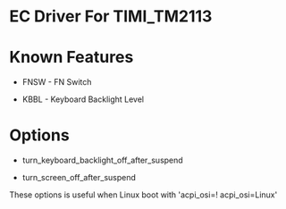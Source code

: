 # EC Driver For TIMI_TM2113

# Known Features

- FNSW - FN Switch

- KBBL - Keyboard Backlight Level  


# Options

- turn_keyboard_backlight_off_after_suspend

- turn_screen_off_after_suspend

These options is useful when Linux boot with 'acpi_osi=! acpi_osi=Linux'
